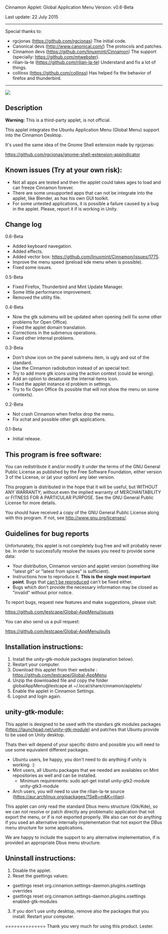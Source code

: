Cinnamon Applet: Global Application Menu Version: v0.6-Beta

Last update: 22 July 2015

***
Special thanks to:

- rgcjonas             (https://github.com/rgcjonas)               The initial code.
- Canonical devs       (http://www.canonical.com/)                 The protocols and patches.
- Cinnamon devs        (https://github.com/linuxmint/Cinnamon)     The support (specially: https://github.com/mtwebster).
- rilian-la-te         (https://github.com/rilian-la-te)           Understand and fix a lot of things.
- collinss             (https://github.com/collinss)               Has helped fix the behavior of firefox and thunderbird.

--------------
![](https://raw.githubusercontent.com/lestcape/Global-AppMenu/master/globalAppMenu%40lestcape/Capture.png)

Description
--------------
**Warning:** This is a third-party applet, is not official.

This applet integrates the Ubuntu Application Menu (Global Menu) support into the Cinnamon Desktop.

It's used the same idea of the Gnome Shell extension made by rgcjonas:

https://github.com/rgcjonas/gnome-shell-extension-appindicator

Known issues (Try at your own risk):
--------------
* Not all apps are tested and then the applet could takes ages to load and can freeze Cinnamon forever.
* There are some unsupported apps that can not be integrate into the applet, like Blender, as has his own GUI toolkit.
* For some untested applications, it is possible a failure caused by a bug in the applet. Please, report it if is working in Unity.

Change log
--------------
0.6-Beta
 - Added keyboard navegation.
 - Added effects.
 - Added vector box: https://github.com/linuxmint/Cinnamon/issues/1775.
 - Improve the menu speed (preload kde menu when is possible).
 - Fixed some issues.

0.5-Beta
 - Fixed Firefox, Thunderbird and Mint Update Manager.
 - Some little performance improvement.
 - Removed the utility file.

0.4-Beta
 - Now the gtk submenu will be updated when opening (will fix some other problems for Open Office).
 - Fixed the applet domain translation.
 - Corrections in the submenus operations.
 - Fixed other internal problems.

0.3-Beta
 - Don't show icon on the panel submenu item, is ugly and out of the standard.
 - Use the Cinnamon radiobutton instead of an special text.
 - Try to add more gtk icons using the action context (could be wrong).
 - Add an option to desaturate the internal items icon.
 - Fixed the applet instance id problem in settings.
 - Try to fix Open Office (Is possible that will not show the menu on some contexts).

0.2-Beta
  - Not crash Cinnamon when firefox drop the menu.
  - Fix xchat and possible other gtk applications.

0.1-Beta
  - Initial release.

This program is free software:
--------------
You can redistribute it and/or modify it under the terms of the GNU General Public License as published by the
Free Software Foundation, either version 3 of the License, or (at your option) any later version.

This program is distributed in the hope that it will be useful, but WITHOUT ANY WARRANTY; without even the implied
warranty of MERCHANTABILITY or FITNESS FOR A PARTICULAR PURPOSE. See the GNU General Public License for more details.

You should have received a copy of the GNU General Public License along with this program.
If not, see http://www.gnu.org/licenses/.

Guidelines for bug reports
--------------
Unfortunately, this applet is not completely bug free and will probably never be.
In order to successfully resolve the issues you need to provide some data:

* Your distribution, Cinnamon version and applet version (something like "latest git" or "latest from spices" is sufficient).
* Instructions how to reproduce it. **This is the single most important point**. Bugs that [can't be reproduced](http://xkcd.com/583/) can't be fixed either.
* Bugs which don't provide the necessary information may be closed as "invalid" without prior notice.

To report bugs, request new features and make suggestions, please visit:

https://github.com/lestcape/Global-AppMenu/issues

You can also send us a pull request:

https://github.com/lestcape/Global-AppMenu/pulls

Installation instructions:
--------------
1. Install the unity-gtk-module packages (explanation below).
2. Restart your computer.
3. Download this applet from their website : https://github.com/lestcape/Global-AppMenu
4. Unzip the downloaded file and copy the folder globalAppMenu@lestcape at ~/.local/share/cinnamon/applets/
5. Enable the applet in Cinnamon Settings.
6. Logout and login again.

unity-gtk-module:
--------------
This applet is designed to be used with the standars gtk modules packages (https://launchpad.net/unity-gtk-module) and patches that Ubuntu provide to
be used on Unity desktop.

Thats then will depend of your specific distro and possible you will need to use some equivalent different packages.

* Ubuntu users, be happy, you don't need to do anything if unity is working. :)
* Mint users, all Ubuntu packages that we needed are availables on Mint repositories as well and can be installed.
  - Minimum requirements: sudo apt-get install unity-gtk2-module unity-gtk3-module
* Arch users, you will need to use the rilian-la-te source (https://aur.archlinux.org/packages/?SeB=m&K=rilian).

This applet can only read the standard Dbus menu structure (Gtk/Kde), so we can not resolve or patch directly any problematic application that not export the menu, or if is not exported properly. We also can not do anything if you used an alternative internally implementation that not export the DBus menu structure for some applications. 

We are happy to include the support to any alternative implementation, if is provided an appropriate Dbus menu structure.

Uninstall instructions:
--------------
1. Disable the applet.
2. Reset the gsettings values:

  * gsettings reset org.cinnamon.settings-daemon.plugins.xsettings overrides
  * gsettings reset org.cinnamon.settings-daemon.plugins.xsettings enabled-gtk-modules

3. If you don't use unity desktop, remove also the packages that you install.
Restart your computer.

==============
Thank you very much for using this product.
Lester.
